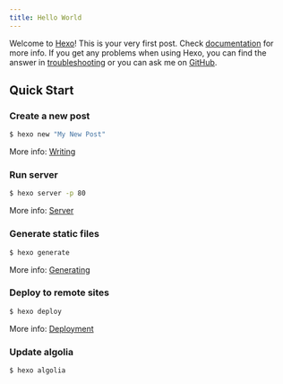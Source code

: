 ```yaml
---
title: Hello World
---
```

Welcome to [Hexo](https://hexo.io/)! This is your very first post. Check [documentation](https://hexo.io/docs/) for more info. If you get any problems when using Hexo, you can find the answer in [troubleshooting](https://hexo.io/docs/troubleshooting.html) or you can ask me on [GitHub](https://github.com/hexojs/hexo/issues).

## Quick Start

### Create a new post

``` bash 
$ hexo new "My New Post"
```

More info: [Writing](https://hexo.io/docs/writing.html)

### Run server

``` bash 
$ hexo server -p 80
```

More info: [Server](https://hexo.io/docs/server.html)

### Generate static files

``` bash 
$ hexo generate
```

More info: [Generating](https://hexo.io/docs/generating.html)

### Deploy to remote sites

``` bash 
$ hexo deploy
```

More info: [Deployment](https://hexo.io/docs/one-command-deployment.html)

### Update algolia

``` bash 
$ hexo algolia
```

